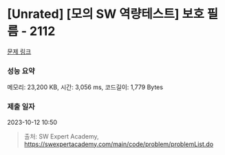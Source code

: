 # [Unrated] [모의 SW 역량테스트] 보호 필름 - 2112 

[문제 링크](https://swexpertacademy.com/main/code/problem/problemDetail.do?contestProbId=AV5V1SYKAaUDFAWu) 

### 성능 요약

메모리: 23,200 KB, 시간: 3,056 ms, 코드길이: 1,779 Bytes

### 제출 일자

2023-10-12 10:50



> 출처: SW Expert Academy, https://swexpertacademy.com/main/code/problem/problemList.do